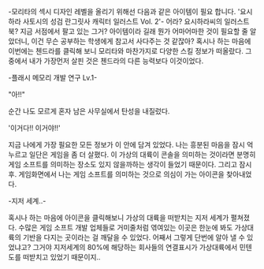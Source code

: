-모리타의 섹시 디자인 레벨을 올리기 위해선 다음과 같은 아이템이 필요 합니다. '요시하라 사토시의 성검 란그릿사 캐릭터 일러스트 Vol. 2'- 어라? 요시하라씨의 일러스트 북? 지금 서점에서 팔고 있는 그거?
아이템이라 길래 뭔가 어마어마한 것이 필요할 줄 알았더니, 이건 무슨 공부하는 학생에게 참고서 사다주는 것 같잖아?
혹시나 하는 마음에 이번에는 첸드라를 클릭해 보니 모리타와 마찬가지로 다양한 스킬 정보가 떠올랐다. 그중에서 내가 가장먼저 살핀 것은 첸드라의 다른 능력보다 이것이었다.

-플래시 메모리 개발 연구 Lv.1- 

"아!!" 

순간 나도 모르게 혼자 남은 사무실에서 탄성을 내질렀다.

'이거다!! 이거야!!' 

지금 나에게 가장 필요한 모든 정보가 이 안에 담겨 있었다.
나는 흥분된 마음을 잠시 억누르고 일단은 게임을 좀 더 살폈다. 이 가상의 대륙이 콘솔을 의미하는 것이라면 분명히 게임 소프트를 의미하는 장소도 있지 않을까하는 생각이 들었기 때문이다.
그리고 잠시 후. 게임화면에서 나는 게임 소프트를 의미하는 것으로 의심이 가는 아이콘을 찾아내었다.

-지저 세계..- 

혹시나 하는 마음에 아이콘을 클릭해보니 가상의 대륙을 떠받치는 지저 세계가 펼쳐졌다.
수많은 게임 소프트 개발 업체들로 거미줄처럼 엮여있는 이곳은 한눈에 봐도 가상대륙의 기반을 다지는 곳이라는 걸 깨달을 수 있었다.
어째서 그렇게 단번에 알아 낼 수 있었냐고?
그거야 지저세계의 80%에 해당하는 회사들의 연결표시가 가상대륙에서 민텐도를 떠받치고 있었기 때문이지..
